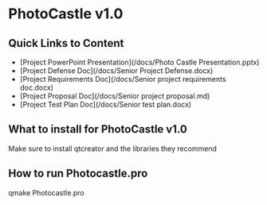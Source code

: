 # PhotoCastle v1.0 #
## Quick Links to Content ##
- [Project PowerPoint Presentation](/docs/Photo Castle Presentation.pptx)
- [Project Defense Doc](/docs/Senior Project Defense.docx)
- [Project Requirements Doc](/docs/Senior project requirements doc.docx)
- [Project Proposal Doc](/docs/Senior project proposal.md)
- [Project Test Plan Doc](/docs/Senior test plan.docx)

## What to install for PhotoCastle v1.0 ##
Make sure to install qtcreator and the libraries they recommend

## How to run Photocastle.pro ##
qmake Photocastle.pro
